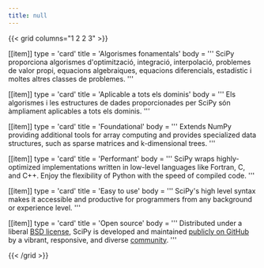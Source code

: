 ```yaml
---
title: null
---
```


{{< grid columns="1 2 2 3" >}}

[[item]]
type = 'card'
title = 'Algorismes fonamentals'
body = '''
SciPy proporciona algorismes d'optimització, integració, interpolació, problemes de valor propi, equacions algebraiques, equacions diferencials, estadístic i moltes altres classes de problemes.
'''

[[item]]
type = 'card'
title = 'Aplicable a tots els dominis'
body = '''
Els algorismes i les estructures de dades proporcionades per SciPy són àmpliament aplicables a tots els dominis.
'''

[[item]]
type = 'card'
title = 'Foundational'
body = '''
Extends NumPy providing additional tools for array computing and provides specialized data structures, such as sparse matrices and k-dimensional trees.
'''

[[item]]
type = 'card'
title = 'Performant'
body = '''
SciPy wraps highly-optimized implementations written in low-level languages like Fortran, C, and C++. Enjoy the flexibility of Python with the speed of compiled code.
'''

[[item]]
type = 'card'
title = 'Easy to use'
body = '''
SciPy's high level syntax makes it accessible and productive for programmers from any background or experience level.
'''

[[item]]
type = 'card'
title = 'Open source'
body = '''
Distributed under a liberal [BSD license](https://github.com/scipy/scipy/blob/main/LICENSE.txt), SciPy is developed and maintained [publicly on GitHub](https://github.com/scipy/scipy) by a vibrant, responsive, and diverse [community](/community).
'''

{{< /grid >}}
